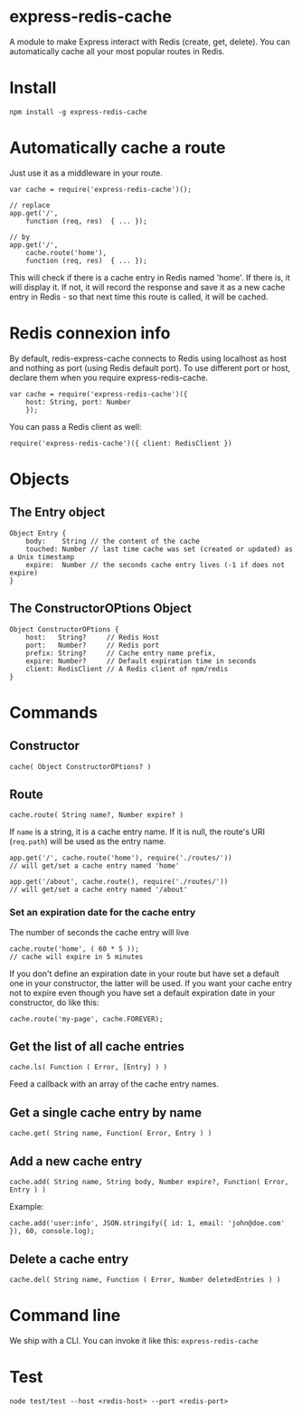 express-redis-cache
===================

A module to make Express interact with Redis (create, get, delete). You can automatically cache all your most popular routes in Redis.

# Install

    npm install -g express-redis-cache
    
# Automatically cache a route

Just use it as a middleware in your route.

    var cache = require('express-redis-cache')();

    // replace
    app.get('/',
        function (req, res)  { ... });
    
    // by
    app.get('/',
        cache.route('home'),
        function (req, res)  { ... });
    
This will check if there is a cache entry in Redis named 'home'. If there is, it will display it. If not, it will record the response and save it as a new cache entry in Redis - so that next time this route is called, it will be cached.

# Redis connexion info

By default, redis-express-cache connects to Redis using localhost as host and nothing as port (using Redis default port). To use different port or host, declare them when you require express-redis-cache.

    var cache = require('express-redis-cache')({
        host: String, port: Number
        });
        
You can pass a Redis client as well:

    require('express-redis-cache')({ client: RedisClient })
    
# Objects

## The Entry object

    Object Entry {
        body:    String // the content of the cache
        touched: Number // last time cache was set (created or updated) as a Unix timestamp
        expire:  Number // the seconds cache entry lives (-1 if does not expire)
    }
    
## The ConstructorOPtions Object

    Object ConstructorOPtions {
        host:   String?     // Redis Host
        port:   Number?     // Redis port
        prefix: String?     // Cache entry name prefix,
        expire: Number?     // Default expiration time in seconds
        client: RedisClient // A Redis client of npm/redis
    }

# Commands

## Constructor

    cache( Object ConstructorOPtions? )

## Route
    
    cache.route( String name?, Number expire? )
        
    
If `name` is a string, it is a cache entry name. If it is null, the route's URI (`req.path`) will be used as the entry name.

    app.get('/', cache.route('home'), require('./routes/'))
    // will get/set a cache entry named 'home'
    
    app.get('/about', cache.route(), require('./routes/'))
    // will get/set a cache entry named '/about'
    
### Set an expiration date for the cache entry

The number of seconds the cache entry will live

    cache.route('home', ( 60 * 5 ));
    // cache will expire in 5 minutes
    
If you don't define an expiration date in your route but have set a default one in your constructor, the latter will be used. If you want your cache entry not to expire even though you have set a default expiration date in your constructor, do like this:

    cache.route('my-page', cache.FOREVER);


## Get the list of all cache entries
    
    cache.ls( Function ( Error, [Entry] ) )
    
Feed a callback with an array of the cache entry names.
    
## Get a single cache entry by name
    
    cache.get( String name, Function( Error, Entry ) )
    
## Add a new cache entry
    
    cache.add( String name, String body, Number expire?, Function( Error, Entry ) )
    
Example:

    cache.add('user:info', JSON.stringify({ id: 1, email: 'john@doe.com' }), 60, console.log);

## Delete a cache entry
    
    cache.del( String name, Function ( Error, Number deletedEntries ) )
    
# Command line

We ship with a CLI. You can invoke it like this: `express-redis-cache`

# Test

    node test/test --host <redis-host> --port <redis-port>
